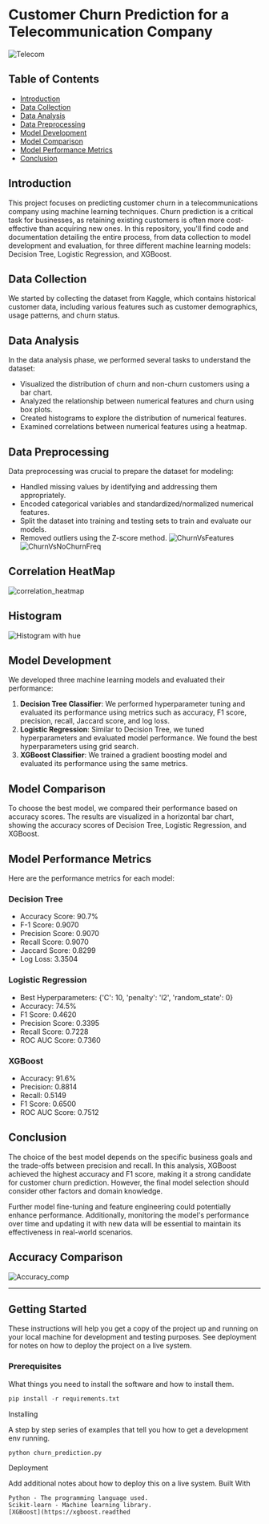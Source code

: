 # Customer Churn Prediction for a Telecommunication Company

![Telecom](telecom_image.jpg)

## Table of Contents

- [Introduction](#introduction)
- [Data Collection](#data-collection)
- [Data Analysis](#data-analysis)
- [Data Preprocessing](#data-preprocessing)
- [Model Development](#model-development)
- [Model Comparison](#model-comparison)
- [Model Performance Metrics](#model-performance-metrics)
- [Conclusion](#conclusion)

## Introduction

This project focuses on predicting customer churn in a telecommunications company using machine learning techniques. Churn prediction is a critical task for businesses, as retaining existing customers is often more cost-effective than acquiring new ones. In this repository, you'll find code and documentation detailing the entire process, from data collection to model development and evaluation, for three different machine learning models: Decision Tree, Logistic Regression, and XGBoost.

## Data Collection

We started by collecting the dataset from Kaggle, which contains historical customer data, including various features such as customer demographics, usage patterns, and churn status.

## Data Analysis

In the data analysis phase, we performed several tasks to understand the dataset:
- Visualized the distribution of churn and non-churn customers using a bar chart.
- Analyzed the relationship between numerical features and churn using box plots.
- Created histograms to explore the distribution of numerical features.
- Examined correlations between numerical features using a heatmap.

## Data Preprocessing

Data preprocessing was crucial to prepare the dataset for modeling:
- Handled missing values by identifying and addressing them appropriately.
- Encoded categorical variables and standardized/normalized numerical features.
- Split the dataset into training and testing sets to train and evaluate our models.
- Removed outliers using the Z-score method.
![ChurnVsFeatures](https://github.com/iamFury2K/predicting-customer-churn/assets/73428754/df1cd70d-0768-40db-908d-31b870212895)
![ChurnVsNoChurnFreq](https://github.com/iamFury2K/predicting-customer-churn/assets/73428754/4d3b1a24-ca18-4f8d-8c7b-30441b341cd5)
## Correlation HeatMap
![correlation_heatmap](https://github.com/iamFury2K/predicting-customer-churn/assets/73428754/feacd2e7-772a-4107-99fc-45023e1dcbd8)
## Histogram
![Histogram with hue](https://github.com/iamFury2K/predicting-customer-churn/assets/73428754/08a16274-fff4-4052-9b9b-04d13a5c2a16)
## Model Development

We developed three machine learning models and evaluated their performance:
1. **Decision Tree Classifier**: We performed hyperparameter tuning and evaluated its performance using metrics such as accuracy, F1 score, precision, recall, Jaccard score, and log loss.
2. **Logistic Regression**: Similar to Decision Tree, we tuned hyperparameters and evaluated model performance. We found the best hyperparameters using grid search.
3. **XGBoost Classifier**: We trained a gradient boosting model and evaluated its performance using the same metrics.

## Model Comparison

To choose the best model, we compared their performance based on accuracy scores. The results are visualized in a horizontal bar chart, showing the accuracy scores of Decision Tree, Logistic Regression, and XGBoost.

## Model Performance Metrics

Here are the performance metrics for each model:

### Decision Tree
- Accuracy Score: 90.7%
- F-1 Score: 0.9070
- Precision Score: 0.9070
- Recall Score: 0.9070
- Jaccard Score: 0.8299
- Log Loss: 3.3504

### Logistic Regression
- Best Hyperparameters: {'C': 10, 'penalty': 'l2', 'random_state': 0}
- Accuracy: 74.5%
- F1 Score: 0.4620
- Precision Score: 0.3395
- Recall Score: 0.7228
- ROC AUC Score: 0.7360

### XGBoost
- Accuracy: 91.6%
- Precision: 0.8814
- Recall: 0.5149
- F1 Score: 0.6500
- ROC AUC Score: 0.7512

## Conclusion

The choice of the best model depends on the specific business goals and the trade-offs between precision and recall. In this analysis, XGBoost achieved the highest accuracy and F1 score, making it a strong candidate for customer churn prediction. However, the final model selection should consider other factors and domain knowledge.

Further model fine-tuning and feature engineering could potentially enhance performance. Additionally, monitoring the model's performance over time and updating it with new data will be essential to maintain its effectiveness in real-world scenarios.
## Accuracy Comparison

![Accuracy_comp](https://github.com/iamFury2K/predicting-customer-churn/assets/73428754/11f59e34-58e4-46fc-bba7-488e0716ff5b)

---

## Getting Started

These instructions will help you get a copy of the project up and running on your local machine for development and testing purposes. See deployment for notes on how to deploy the project on a live system.

### Prerequisites

What things you need to install the software and how to install them.

```python
pip install -r requirements.txt
```
Installing

A step by step series of examples that tell you how to get a development env running.
```
python churn_prediction.py
```
Deployment

Add additional notes about how to deploy this on a live system.
Built With

    Python - The programming language used.
    Scikit-learn - Machine learning library.
    [XGBoost](https://xgboost.readthed
